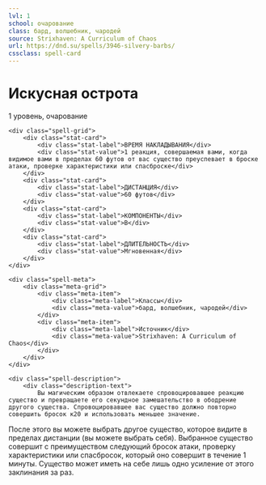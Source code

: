 ```yaml
---
lvl: 1
school: очарование
class: бард, волшебник, чародей
source: Strixhaven: A Curriculum of Chaos
url: https://dnd.su/spells/3946-silvery-barbs/
cssclass: spell-card
---
```


<div class="spell-container">
    <div class="spell-header">
        <h1 class="spell-name">Искусная острота</h1>
        <div class="spell-level">1 уровень, очарование</div>
    </div>
    
    <div class="spell-grid">
        <div class="stat-card">
            <div class="stat-label">ВРЕМЯ НАКЛАДЫВАНИЯ</div>
            <div class="stat-value">1 реакция, совершаемая вами, когда видимое вами в пределах 60 футов от вас существо преуспевает в броске атаки, проверке характеристики или спасброске</div>
        </div>
        <div class="stat-card">
            <div class="stat-label">ДИСТАНЦИЯ</div>
            <div class="stat-value">60 футов</div>
        </div>
        <div class="stat-card">
            <div class="stat-label">КОМПОНЕНТЫ</div>
            <div class="stat-value">В</div>
        </div>
        <div class="stat-card">
            <div class="stat-label">ДЛИТЕЛЬНОСТЬ</div>
            <div class="stat-value">Мгновенная</div>
        </div>
    </div>
    
    <div class="spell-meta">
        <div class="meta-grid">
            <div class="meta-item">
                <div class="meta-label">Классы</div>
                <div class="meta-value">бард, волшебник, чародей</div>
            </div>
            <div class="meta-item">
                <div class="meta-label">Источник</div>
                <div class="meta-value">Strixhaven: A Curriculum of Chaos</div>
            </div>
        </div>
    </div>
    
    <div class="spell-description">
        <div class="description-text">
            Вы магическим образом отвлекаете спровоцировавшее реакцию существо и превращаете его секундное замешательство в ободрение другого существа. Спровоцировавшее вас существо должно повторно совершить бросок к20 и использовать меньшее значение.
После этого вы можете выбрать другое существо, которое видите в пределах дистанции (вы можете выбрать себя). Выбранное существо совершит с преимуществом следующий бросок атаки, проверку характеристики или спасбросок, который оно совершит в течение 1 минуты. Существо может иметь на себе лишь одно усиление от этого заклинания за раз.
        </div>
    </div>
</div>
